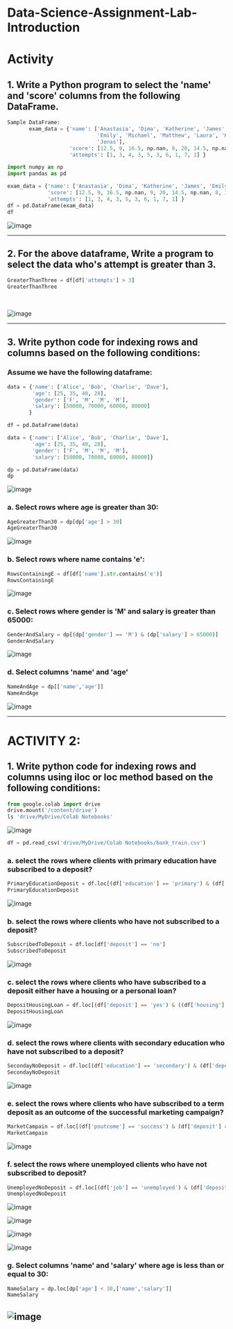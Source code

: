 # Data-Science-Assignment-Lab-Introduction

# Activity
## 1. Write a Python program to select the 'name' and 'score' columns from the following DataFrame.

```py
Sample DataFrame:
       exam_data = {'name': ['Anastasia', 'Dima', 'Katherine', 'James', 
                             'Emily', 'Michael', 'Matthew', 'Laura', 'Kevin',
                             'Jonas'],
                    'score': [12.5, 9, 16.5, np.nan, 9, 20, 14.5, np.nan, 8, 19],
                    'attempts': [1, 3, 4, 3, 5, 3, 6, 1, 7, 1] } 
```

```py
import numpy as np
import pandas as pd

exam_data = {'name': ['Anastasia', 'Dima', 'Katherine', 'James', 'Emily', 'Michael', 'Matthew', 'Laura', 'Kevin', 'Jonas'],
             'score': [12.5, 9, 16.5, np.nan, 9, 20, 14.5, np.nan, 8, 19],
             'attempts': [1, 3, 4, 3, 5, 3, 6, 1, 7, 1] }
df = pd.DataFrame(exam_data)
df
```
![image](https://github.com/user-attachments/assets/9c5e8cd4-15c0-49d6-9fe5-5aebd59f9953)

---

## 2. For the above dataframe, Write a program to select the data who's attempt is greater than 3.

```py 
GreaterThanThree = df[df['attempts'] > 3]
GreaterThanThree
```
<br />

![image](https://github.com/user-attachments/assets/6fc190da-0fa7-4803-afcc-0ad435bb5a6a)

---

## 3. Write python code for indexing rows and columns based on the following conditions:

### Assume we have the following dataframe:

```py
data = {'name': ['Alice', 'Bob', 'Charlie', 'Dave'],
        'age': [25, 35, 40, 28],
        'gender': ['F', 'M', 'M', 'M'],
        'salary': [50000, 70000, 60000, 80000]
       }

df = pd.DataFrame(data)
```
```py
data = {'name': ['Alice', 'Bob', 'Charlie', 'Dave'],
        'age': [25, 35, 40, 28],
        'gender': ['F', 'M', 'M', 'M'],
        'salary': [50000, 70000, 60000, 80000]}

dp = pd.DataFrame(data)
dp
```

![image](https://github.com/user-attachments/assets/19259c64-5dbf-4b0b-8d61-a578e68603bc)

### a. Select rows where age is greater than 30:
```py
AgeGreaterThan30 = dp[dp['age'] > 30]
AgeGreaterThan30
```

![image](https://github.com/user-attachments/assets/87bac259-8987-4d5c-b34c-d354ce10fbbd)

### b. Select rows where name contains 'e':
```py
RowsContainingE = df[df['name'].str.contains('e')]
RowsContainingE
```

![image](https://github.com/user-attachments/assets/cb591782-5484-4f32-98eb-30c9da80d041)

### c. Select rows where gender is 'M' and salary is greater than 65000:
```py
GenderAndSalary = dp[(dp['gender'] == 'M') & (dp['salary'] > 65000)]
GenderAndSalary
```

![image](https://github.com/user-attachments/assets/4e9658ff-d088-42e9-9377-89ea6d7f8464)

### d. Select columns 'name' and 'age'
```py
NameAndAge = dp[['name','age']]
NameAndAge
```

![image](https://github.com/user-attachments/assets/454b5f3a-ce41-4eab-8e13-4abb88f216ab)

---
# ACTIVITY 2:
## 1. Write python code for indexing rows and columns using iloc or loc method based on the following conditions:
```py
from google.colab import drive
drive.mount('/content/drive')
ls 'drive/MyDrive/Colab Notebooks'
```

![image](https://github.com/user-attachments/assets/ebe9447a-934b-473b-a18c-6c6d45e06dea)

```py
df = pd.read_csv('drive/MyDrive/Colab Notebooks/bank_train.csv')
```

### a. select the rows where clients with primary education have subscribed to a deposit?
```py
PrimaryEducationDeposit = df.loc[(df['education'] == 'primary') & (df['deposit'] == 'yes')]
PrimaryEducationDeposit
```

![image](https://github.com/user-attachments/assets/f747c12f-beb7-4fd4-adfa-b555ddcc42e2)

### b. select the rows where clients who have not subscribed to a deposit?
```py
SubscribedToDeposit = df.loc[df['deposit'] == 'no']
SubscribedToDeposit
```

![image](https://github.com/user-attachments/assets/556373d5-e0b6-4cb1-8366-d18cae0251ce)

### c. select the rows where clients who have subscribed to a deposit either have a housing or a personal loan?
```py
DepositHousingLoan = df.loc[(df['deposit'] == 'yes') & ((df['housing'] == 'yes') | (df['loan'] == 'yes'))]
DepositHousingLoan
```

![image](https://github.com/user-attachments/assets/cc5c91a3-5102-4f9b-882d-b02f0426bf0e)

### d. select the rows where clients with secondary education who have not subscribed to a deposit?
```py
SecondayNoDeposit = df.loc[(df['education'] == 'secondary') & (df['deposit'] == 'no')]
SecondayNoDeposit
```

![image](https://github.com/user-attachments/assets/b63e0eeb-50ac-4560-9456-ebe397f731cd)

### e. select the rows where clients who have subscribed to a term deposit as an outcome of the successful marketing campaign?
```py
MarketCampain = df.loc[(df['poutcome'] == 'success') & (df['deposit'] == 'yes')]
MarketCampain
```

![image](https://github.com/user-attachments/assets/cefb3910-a93a-4ae1-85a3-a7c82aaf7c01)

### f. select the rows where unemployed clients who have not subscribed to deposit?
```py
UnemployedNoDeposit = df.loc[(df['job'] == 'unemployed') & (df['deposit'] == 'no')]
UnemployedNoDeposit
```

![image](https://github.com/user-attachments/assets/1faca5f4-fab7-4c2a-803b-c82ca243b2d4)

![image](https://github.com/user-attachments/assets/1eb22ceb-6c31-4ff1-b8b2-5460c65d59d4)

![image](https://github.com/user-attachments/assets/098eded3-ae17-457d-b080-b09552debccb)

![image](https://github.com/user-attachments/assets/9535f361-e113-44d7-99e7-0eed8e7c0155)

### g. Select columns 'name' and 'salary' where age is less than or equal to 30:
```py
NameSalary = dp.loc[dp['age'] < 30,['name','salary']]
NameSalary
```

![image](https://github.com/user-attachments/assets/24791336-fa26-4090-a45d-cd8617dc1f6f)
---
